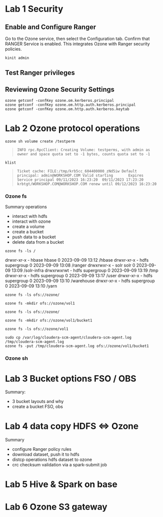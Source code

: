 # Lab 1 Security

## Enable and Configure Ranger
Go to the Ozone service, then select the Configuration tab.
Confirm that RANGER Service is enabled.
This integrates Ozone with Ranger security policies.

```console
kinit admin
``` 
## Test Ranger privileges


## Reviewing Ozone Security Settings
```console
ozone getconf -confKey ozone.om.kerberos.principal
ozone getconf -confKey ozone.om.http.auth.kerberos.principal
ozone getconf -confKey ozone.om.http.auth.kerberos.keytab
```

# Lab 2 Ozone protocol operations
```console
ozone sh volume create /testperm
``` 
> `INFO rpc.RpcClient: Creating Volume: testperms, with admin as owner and space quota set to -1 bytes, counts quota set to -1`

```console
klist
```
> `
Ticket cache: FILE:/tmp/krb5cc_604400000_zNd5iw
Default principal: admin@WORKSHOP.COM
Valid starting       Expires              Service principal
09/11/2023 16:23:20  09/11/2023 17:23:20  krbtgt/WORKSHOP.COM@WORKSHOP.COM renew until 09/12/2023 16:23:20
`


### Ozone fs
Summary operations
- interact with hdfs
- interact with ozone
- create a volume
- create a bucket
- push data to a bucket
- delete data from a bucket


```console
ozone fs -ls /
```

drwxr-xr-x   - hbase hbase               0 2023-09-09 13:12 /hbase
drwxr-xr-x   - hdfs  supergroup          0 2023-09-09 13:08 /ranger
drwxrwxr-x   - solr  solr                0 2023-09-09 13:09 /solr-infra
drwxrwxrwt   - hdfs  supergroup          0 2023-09-09 13:19 /tmp
drwxr-xr-x   - hdfs  supergroup          0 2023-09-09 13:17 /user
drwxr-xr-x   - hdfs  supergroup          0 2023-09-09 13:10 /warehouse
drwxr-xr-x   - hdfs  supergroup          0 2023-09-09 13:10 /yarn

```console
ozone fs -ls ofs://ozone/
```

```console
ozone fs -mkdir ofs://ozone/vol1
```

```console
ozone fs -ls ofs://ozone/
```

```console
ozone fs -mkdir ofs://ozone/vol1/bucket1
```

```console
ozone fs -ls ofs://ozone/vol1
```


```console
sudo cp /var/log/cloudera-scm-agent/cloudera-scm-agent.log /tmp/cloudera-scm-agent.log
ozone fs -put /tmp/cloudera-scm-agent.log ofs://ozone/vol1/bucket1
```

### Ozone sh



# Lab 3 Bucket options FSO / OBS
Summary:
- 3 bucket layouts and why
- create a bucket FSO, obs


# Lab 4 data copy HDFS ⇔ Ozone

Summary
- configure Ranger policy rules
- download dataset, push it to hdfs
- distcp operations hdfs dataset to ozone
- crc checksum validation via a spark-submit job

# Lab 5 Hive & Spark on base

# Lab 6 Ozone S3 gateway
